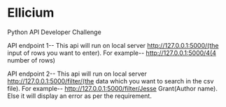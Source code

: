 # Ellicium
Python API Developer Challenge


API endpoint 1--
This api will run on local server http://127.0.0.1:5000/(the input of rows you want to enter). For example-- http://127.0.0.1:5000/4(4 number of rows)

API endpoint 2--
This api will run on local server http://127.0.0.1:5000/filter/(the data which you want to search in the csv file). For example-- http://127.0.0.1:5000/filter/Jesse Grant(Author name). Else it will display an error as per the requirement.
